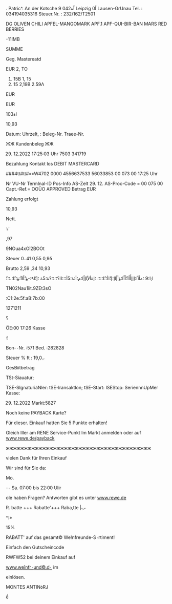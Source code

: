 . Patric^.
An der  Kotsche 9
042اًه  Leipzig  0اً  Lausen-GrUnau
Tel. :  034194035316
Steuer.Nr.  : 232/162/Τ2501

DG  OLIVEN  CHILI
APFEL-MANGOMARK
APF.1
APF-QUI-BIR-ΒΑΝ
MARS
RED  BERRIES

-11ΙΜΒ

SUMME

Geg.  Mastereatd

EUR
2,  TO
1. 15Β
1, 15
1. 15
2,19Β
2.59Λ

EUR

EUR

10اة3

10,93

Datum:
Uhrzelt, :
Beleg-Nr.
Traee-Nr.

ЖЖ  Kundenbeleg  ЖЖ

29. 12.2022
17:25:03  Uhr
7503
341719

Bezahlung
Kontakt los
DEBIT  MASTERCARD

###4tt#tt#««W4702  0000
4556637533
56033853
00  073  00
17:25  Uhr

Nr
VU-Nr
Termlnal-ID
Pos-Info
AS-Zelt  29. 12.
AS-Proc-Code  =  00  075  00
Capt.-Ref.=  OOÜO
APPROVED
Betrag  EUR

Zahlung  erfolgt

10,93

Nett.

١'

,97

9NOua4xOĩ2BOOt

Steuer
0..41
0,55
0,9δ

Brutto
2,59
,34
10,93

ًا;ا؛9
؛ملًاًا؛إإإأًاًا؛ًاًاًا؛ؤأإًاإ؛إ؛ًاأ؛؛ًا؛؛؛؛
؛إةألإًاإإًا؛م؛أ؛ة؛5أ؛؛؛اا؟؛؛؛؛?ة؛5ة
؛إ؛ًا٩؛-ؤ؛ًاًاآ؛ؤ؛؛ًا؛.؛؛؛

TN02Nau1ìit.9ZEt3sO

:C1:2e:5f:aB:7b:00

1271211

؟

ÖE:00
17:26
Kasse

:!

Bon-٠Nr.  :571
Bed. :282828

Steuer  %
ft :  19,0.،

GesBiitbetrag

TSt-Sìauatur;

TSE-SIgnaturiäNler:
tSE-lransaktlon;
tSE-Start:
ISEStop:
SeriennnUpMer  Kasse:

29. 12.2022
Markt:5827

Noch  keine  PAYBACK  Karte?

Für  dieser.  Einkauf  hatten  Sie
5  Punkte  erhalten!

Gleich  Iller  am  RENE  Service-Punkt  Im  Markt
anmelden  oder  auf  www.rewe.de/payback

жжжжжжжжжжжжжжжжжжжжжжжжжжжжжжжжжжжжжжжж

vielen  Dank  für  Ihren  Einkauf

Wir  sind  für  Sie  da:

Mo.

-٠  Sa.  07:00  bis  22:00  Ulir

ole  haben  Fragen?
Antworten  gibt  es  unter  www.rewe.de

R. batte +++ Rabatte'+++ Raba,tte |ب

^؛»

15%

RABATT'
auf das gesamt©
We!nfreunde-S٠rtiment!

Einfach  den  Gutscheincode

RWFW52
bei  deinem Einkauf auf

www.weînfr٠und©.d٠  im

einlösen.

MONTES  ANTIN٥RJ

ể

